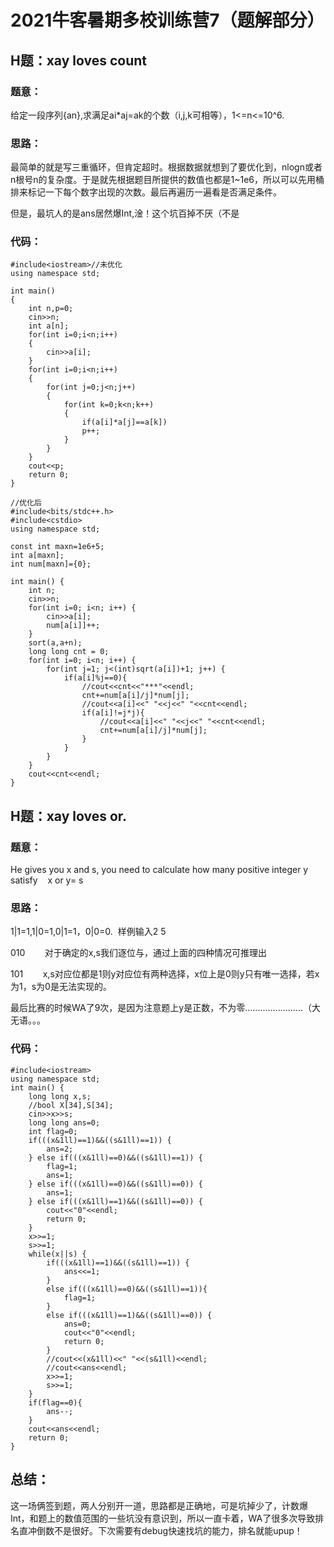 # 2021牛客暑期多校训练营7（题解部分）

## H题：xay loves count
### 题意：
给定一段序列{an},求满足ai*aj=ak的个数（i,j,k可相等），1<=n<=10^6.
### 思路：
最简单的就是写三重循环，但肯定超时。根据数据就想到了要优化到，nlogn或者n根号n的复杂度。于是就先根据题目所提供的数值也都是1~1e6，所以可以先用桶排来标记一下每个数字出现的次数。最后再遍历一遍看是否满足条件。

但是，最坑人的是ans居然爆Int,淦！这个坑百掉不厌（不是
### 代码：
```
#include<iostream>//未优化
using namespace std;
 
int main()
{
    int n,p=0;
    cin>>n;
    int a[n];
    for(int i=0;i<n;i++)
    {
        cin>>a[i];
    }
    for(int i=0;i<n;i++)
    {
        for(int j=0;j<n;j++)
        {
            for(int k=0;k<n;k++)
            {
                if(a[i]*a[j]==a[k])
                p++;
            }
        }
    }
    cout<<p;
    return 0;
}
```
```
//优化后
#include<bits/stdc++.h>
#include<cstdio>
using namespace std;
 
const int maxn=1e6+5;
int a[maxn];
int num[maxn]={0};
 
int main() {
    int n;
    cin>>n;
    for(int i=0; i<n; i++) {
        cin>>a[i];
        num[a[i]]++;
    }
    sort(a,a+n);
    long long cnt = 0;
    for(int i=0; i<n; i++) {
        for(int j=1; j<(int)sqrt(a[i])+1; j++) {    
            if(a[i]%j==0){
                //cout<<cnt<<"***"<<endl;
                cnt+=num[a[i]/j]*num[j];
                //cout<<a[i]<<" "<<j<<" "<<cnt<<endl;  
                if(a[i]!=j*j){
                    //cout<<a[i]<<" "<<j<<" "<<cnt<<endl;  
                    cnt+=num[a[i]/j]*num[j];
                }              
            }          
        }
    }
    cout<<cnt<<endl;
}
```

## H题：xay loves or.
### 题意：
He gives you x and s, you need to calculate how many positive integer y satisfy    x or⁡ y= s
### 思路：
1|1=1,1|0=1,0|1=1，0|0=0.  样例输入2 5

010        对于确定的x,s我们逐位与，通过上面的四种情况可推理出 

101        x,s对应位都是1则y对应位有两种选择，x位上是0则y只有唯一选择，若x为1，s为0是无法实现的。

最后比赛的时候WA了9次，是因为注意题上y是正数，不为零.......................（大无语。。。

### 代码：
```
#include<iostream>
using namespace std;
int main() {
    long long x,s;
    //bool X[34],S[34];
    cin>>x>>s;
    long long ans=0;
    int flag=0;
    if(((x&1ll)==1)&&((s&1ll)==1)) {
        ans=2;
    } else if(((x&1ll)==0)&&((s&1ll)==1)) {
        flag=1;
        ans=1;
    } else if(((x&1ll)==0)&&((s&1ll)==0)) {
        ans=1;
    } else if(((x&1ll)==1)&&((s&1ll)==0)) {
        cout<<"0"<<endl;
        return 0;
    }
    x>>=1;
    s>>=1;
    while(x||s) {
        if(((x&1ll)==1)&&((s&1ll)==1)) {
            ans<<=1;
        }
        else if(((x&1ll)==0)&&((s&1ll)==1)){
            flag=1;
        }
        else if(((x&1ll)==1)&&((s&1ll)==0)) {
            ans=0;
            cout<<"0"<<endl;
            return 0;
        }
        //cout<<(x&1ll)<<" "<<(s&1ll)<<endl;
        //cout<<ans<<endl;
        x>>=1;
        s>>=1;
    }
    if(flag==0){
        ans--;
    }
    cout<<ans<<endl;
    return 0;
}
```

## 总结：
这一场俩签到题，两人分别开一道，思路都是正确地，可是坑掉少了，计数爆Int，和题上的数值范围的一些坑没有意识到，所以一直卡着，WA了很多次导致排名直冲倒数不是很好。下次需要有debug快速找坑的能力，排名就能upup！